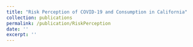 ```yaml
---
title: "Risk Perception of COVID-19 and Consumption in California"
collection: publications
permalink: /publication/RiskPerception
date: ''
excerpt: ''
---
```


